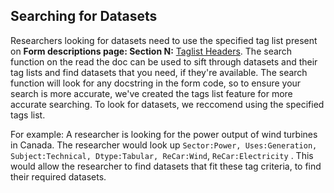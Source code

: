 ## **Searching for Datasets**

Researchers looking for datasets need to use the specified tag list present on **Form descriptions page: Section N:** [Taglist Headers](3.FormDescriptions.md#tag-list-headers). The search function on the read the doc can be used to sift through datasets and their tag lists and find datasets that you need, if they're available. The search function will look for any docstring in the form code, so to ensure your search is more accurate, we've created the tags list feature for more accurate searching. To look for datasets, we reccomend using the specified tags list.

For example: A researcher is looking for the power output of wind turbines in Canada. The researcher would look up `Sector:Power, Uses:Generation, Subject:Technical, Dtype:Tabular, ReCar:Wind`, `ReCar:Electricity` . This would allow the researcher to find datasets that fit these tag criteria, to find their required datasets.
